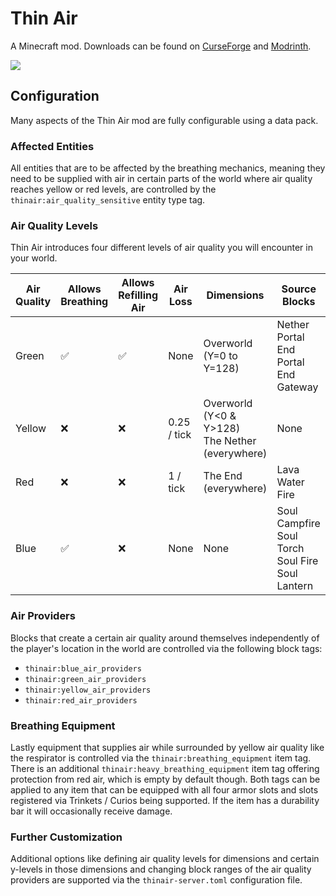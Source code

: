 # Thin Air

A Minecraft mod. Downloads can be found on [CurseForge](https://www.curseforge.com/members/fuzs_/projects) and [Modrinth](https://modrinth.com/user/Fuzs).

![](https://raw.githubusercontent.com/Fuzss/modresources/main/pages/data/thinair/banner.png)

## Configuration
Many aspects of the Thin Air mod are fully configurable using a data pack.

### Affected Entities
All entities that are to be affected by the breathing mechanics, meaning they need to be supplied with air in certain parts of the world where air quality reaches yellow or red levels,
are controlled by the `thinair:air_quality_sensitive` entity type tag.

### Air Quality Levels
Thin Air introduces four different levels of air quality you will encounter in your world.

| Air Quality | Allows Breathing | Allows Refilling Air | Air Loss    | Dimensions                                          | Source Blocks                                               |
|-------------|------------------|----------------------|-------------|-----------------------------------------------------|-------------------------------------------------------------|
| Green       | ✅                | ✅                    | None        | Overworld (Y=0 to Y=128)                            | Nether Portal<br/>End Portal<br/>End Gateway                |
| Yellow      | ❌                | ❌                    | 0.25 / tick | Overworld (Y<0 & Y>128)<br/>The Nether (everywhere) | None                                                        |
| Red         | ❌                | ❌                    | 1 / tick    | The End (everywhere)                                | Lava<br/>Water<br/>Fire                                     |
| Blue        | ✅                | ❌                    | None        | None                                                | Soul Campfire<br/>Soul Torch<br/>Soul Fire<br/>Soul Lantern |

### Air Providers
Blocks that create a certain air quality around themselves independently of the player's location in the world are controlled via the following block tags:
- `thinair:blue_air_providers`
- `thinair:green_air_providers`
- `thinair:yellow_air_providers`
- `thinair:red_air_providers`

### Breathing Equipment
Lastly equipment that supplies air while surrounded by yellow air quality like the respirator is controlled via the `thinair:breathing_equipment` item tag. 
There is an additional `thinair:heavy_breathing_equipment` item tag offering protection from red air, which is empty by default though.
Both tags can be applied to any item that can be equipped with all four armor slots and slots registered via Trinkets / Curios being supported. 
If the item has a durability bar it will occasionally receive damage.

### Further Customization
Additional options like defining air quality levels for dimensions and certain y-levels in those dimensions and changing block ranges of the air quality providers are supported via the `thinair-server.toml` configuration file.
